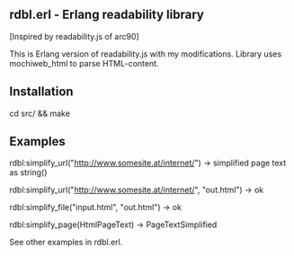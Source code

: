 rdbl.erl - Erlang readability library 
-------------------------------------
[Inspired by readability.js of arc90]

This is Erlang version of readability.js with my modifications.
Library uses mochiweb_html to parse HTML-content.

Installation
------------
cd src/ && make

Examples
--------

rdbl:simplify_url("http://www.somesite.at/internet/") -> simplified page text as string()

rdbl:simplify_url("http://www.somesite.at/internet/", "out.html") -> ok

rdbl:simplify_file("input.html", "out.html") -> ok

rdbl:simplify_page(HtmlPageText) -> PageTextSimplified

See other examples in rdbl.erl.
